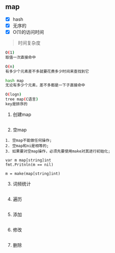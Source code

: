 ## map 
- [x] hash
- [x] 无序的
- [x] O(1)的访问时间

> 时间复杂度

```bash
O(1)  
取值一次直接命中

O(n)
有多少个元素差不多就要花费多少时间来查找到它

hash map
无论有多少个元素，差不多都是一下子直接命中

O(logn)
tree map(C语言)
key是排序的
```

1. 创建map

```

```

2. 空map

```
1. 空map不能做任何操作;
2. 空map和ni是相等的;
3. 如果要对空map操作，必须先要使用make对其进行初始化;

var m map[string]int
fmt.Pritnln(m == nil)

m = make(map[string]int)
```

3. 词频统计

```

```

4. 遍历

```

```

5. 添加

```

```

6. 修改

```

```
7. 删除
```

```
